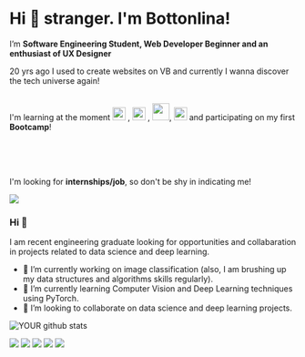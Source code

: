 # Hi 🖖 stranger. I'm Bottonlina!

<p>I’m <b>Software Engineering Student, Web Developer Beginner and an enthusiast of UX Designer</b></p>

20 yrs ago I used to create websites on VB and currently I wanna discover the tech universe again!
<br>
<br>

<p>I'm learning at the moment <img src="https://cdn-icons-png.flaticon.com/512/732/732212.png" width="23" height="23"/>
, <img src="https://cdn3.iconfinder.com/data/icons/logos-and-brands-adobe/512/267_Python-512.png" width="23" height="23"/>
, <img src="https://cdn.cdnlogo.com/logos/m/30/mongodb-icon.svg" width="30" height="30"/>,  <img src="https://img2.gratispng.com/20180715/ujy/kisspng-user-experience-design-user-interface-design-rsu-digital-transformation-icon-5b4b2d82efcfe9.0945611415316535069823.jpg" width="23" height="23"/> and participating on my first <b>Bootcamp</b>!</p>
<br>
<br>
<br>

I'm looking for <b>internships/job</b>, so don't be shy in indicating me!




<img src="https://github.com/pr2tik1/pr2tik1/blob/master/IMAGE-NAME">

### Hi 👋
I am recent engineering graduate looking for opportunities and collabaration in projects related to data science and deep learning.
- 🔭 I’m currently working on image classification (also, I am brushing up my data structures and algorithms skills regularly).
- 🌱 I’m currently learning Computer Vision and Deep Learning techniques using PyTorch.
- 🤝 I’m looking to collaborate on data science and deep learning projects. 

![YOUR github stats](https://github-readme-stats.vercel.app/api?username=USERNAME)

[<img src="https://img.shields.io/badge/twitter-%231DA1F2.svg?&style=for-the-badge&logo=twitter&logoColor=white" />](https://twitter.com/USERNAME) [<img src="https://img.shields.io/badge/medium-%2312100E.svg?&style=for-the-badge&logo=medium&logoColor=white" />](https://medium.com/USERNAME)  [<img src="https://img.shields.io/badge/linkedin-%230077B5.svg?&style=for-the-badge&logo=linkedin&logoColor=white" />](https://www.linkedin.com/in/USERNAME/) [<img src = "https://img.shields.io/badge/instagram-%23E4405F.svg?&style=for-the-badge&logo=instagram&logoColor=white">](https://www.instagram.com/USERNAME/) [<img src = "https://img.shields.io/badge/facebook-%231877F2.svg?&style=for-the-badge&logo=facebook&logoColor=white">](https://www.facebook.com/USERNAME)
